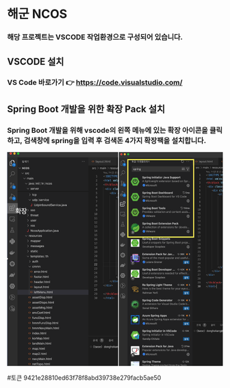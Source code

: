 # 해군 NCOS 
### 해당 프로젝트는 VSCODE 작업환경으로 구성되어 있습니다.

## VSCODE 설치
### VS Code 바로가기 👉 https://code.visualstudio.com/

## Spring Boot 개발을 위한 확장 Pack 설치
### Spring Boot 개발을 위해 vscode의 왼쪽 메뉴에 있는 확장 아이콘을 클릭하고, 검색창에 spring을 입력 후 검색돈 4가지 확장팩을 설치합니다.
<img src="./extension_setting.png" width="1300" height="500" alt="spring boot 확장팩 설치">
<!-- ![spring boot 확장팩 설치](./extension_setting.png) -->











#토큰
9421e28810ed63f78f8abd39738e279facb5ae50
